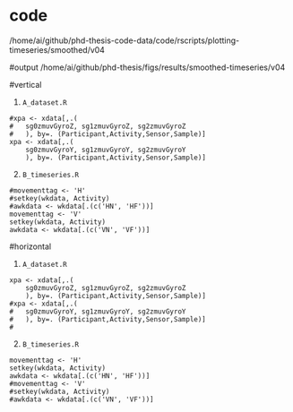 

# code
/home/ai/github/phd-thesis-code-data/code/rscripts/plotting-timeseries/smoothed/v04 

#output
/home/ai/github/phd-thesis/figs/results/smoothed-timeseries/v04 




#vertical

1. `A_dataset.R`

```
#xpa <- xdata[,.(
#	sg0zmuvGyroZ, sg1zmuvGyroZ, sg2zmuvGyroZ
#	), by=. (Participant,Activity,Sensor,Sample)]
xpa <- xdata[,.(
	sg0zmuvGyroY, sg1zmuvGyroY, sg2zmuvGyroY
	), by=. (Participant,Activity,Sensor,Sample)]

```
2. `B_timeseries.R`

```
#movementtag <- 'H' 
#setkey(wkdata, Activity)
#awkdata <- wkdata[.(c('HN', 'HF'))]
movementtag <- 'V' 
setkey(wkdata, Activity)
awkdata <- wkdata[.(c('VN', 'VF'))]

```


 

#horizontal


1. `A_dataset.R`

```
xpa <- xdata[,.(
	sg0zmuvGyroZ, sg1zmuvGyroZ, sg2zmuvGyroZ
	), by=. (Participant,Activity,Sensor,Sample)]
#xpa <- xdata[,.(
#	sg0zmuvGyroY, sg1zmuvGyroY, sg2zmuvGyroY
#	), by=. (Participant,Activity,Sensor,Sample)]
#
```


2. `B_timeseries.R`

```
movementtag <- 'H' 
setkey(wkdata, Activity)
awkdata <- wkdata[.(c('HN', 'HF'))]
#movementtag <- 'V' 
#setkey(wkdata, Activity)
#awkdata <- wkdata[.(c('VN', 'VF'))]
```






